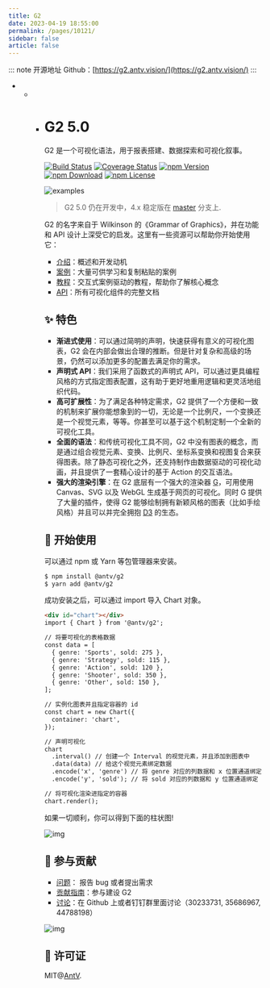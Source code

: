 ```yaml
---
title: G2
date: 2023-04-19 18:55:00
permalink: /pages/10121/
sidebar: false
article: false
---
```

::: note 开源地址
Github：[https://g2.antv.vision/](https://g2.antv.vision/)
:::
- - - # **G2 5.0**

      G2 是一个可视化语法，用于报表搭建、数据探索和可视化叙事。

      [![Build Status](https://github.com/antvis/g2/workflows/build/badge.svg?branch=v5)](https://github.com/antvis//actions) [![Coverage Status](https://img.shields.io/coveralls/github/antvis/g2/v5.svg)](https://coveralls.io/github/antvis/g2?branch=v5) [![npm Version](https://img.shields.io/npm/v/@antv/g2.svg)](https://www.npmjs.com/package/@antv/g2) [![npm Download](https://img.shields.io/npm/dm/@antv/g2.svg)](https://www.npmjs.com/package/@antv/g2) [![npm License](https://img.shields.io/npm/l/@antv/g2.svg)](https://www.npmjs.com/package/@antv/g2)

      ![examples](https://gw.alipayobjects.com/mdn/rms_dfc253/afts/img/A*o4YET5i12oMAAAAAAAAAAAAAARQnAQ)

      > G2 5.0 仍在开发中，4.x 稳定版在 [master](https://github.com/antvis/G2/tree/master) 分支上.

      G2 的名字来自于 Wilkinson 的《Grammar of Graphics》，并在功能和 API 设计上深受它的启发。这里有一些资源可以帮助你开始使用它：

      - [介绍](http://g2-next.antv.vision/introduction)：概述和开发动机
      - [案例](http://g2-next.antv.vision/examples)：大量可供学习和复制粘贴的案例
      - [教程](http://g2-next.antv.vision/tutorials)：交互式案例驱动的教程，帮助你了解核心概念
      - [API](http://g2-next.antv.vision/basic)：所有可视化组件的完整文档

      ## ✨ 特色

      - **渐进式使用**：可以通过简明的声明，快速获得有意义的可视化图表，G2 会在内部会做出合理的推断。但是针对复杂和高级的场景，仍然可以添加更多的配置去满足你的需求。
      - **声明式 API**：我们采用了函数式的声明式 API，可以通过更具编程风格的方式指定图表配置，这有助于更好地重用逻辑和更灵活地组织代码。
      - **高可扩展性**：为了满足各种特定需求，G2 提供了一个方便和一致的机制来扩展你能想象到的一切，无论是一个比例尺，一个变换还是一个视觉元素，等等。你甚至可以基于这个机制定制一个全新的可视化工具。
      - **全面的语法**：和传统可视化工具不同，G2 中没有图表的概念，而是通过组合视觉元素、变换、比例尺、坐标系变换和视图复合来获得图表。除了静态可视化之外，还支持制作由数据驱动的可视化动画，并且提供了一套精心设计的基于 Action 的交互语法。
      - **强大的渲染引擎**：在 G2 底层有一个强大的渲染器 [G](https://github.com/antvis/G)，可用使用 Canvas、SVG 以及 WebGL 生成基于网页的可视化。同时 G 提供了大量的插件，使得 G2 能够绘制拥有新颖风格的图表（比如手绘风格）并且可以并完全拥抱 [D3](https://github.com/d3/d3) 的生态。

      ## 🔨 开始使用

      可以通过 npm 或 Yarn 等包管理器来安装。

      ```bash
      $ npm install @antv/g2
      $ yarn add @antv/g2
      ```

      成功安装之后，可以通过 import 导入 Chart 对象。

      ```html
      <div id="chart"></div>
      import { Chart } from '@antv/g2';
      
      // 将要可视化的表格数据
      const data = [
        { genre: 'Sports', sold: 275 },
        { genre: 'Strategy', sold: 115 },
        { genre: 'Action', sold: 120 },
        { genre: 'Shooter', sold: 350 },
        { genre: 'Other', sold: 150 },
      ];
      
      // 实例化图表并且指定容器的 id
      const chart = new Chart({
        container: 'chart',
      });
      
      // 声明可视化
      chart
        .interval() // 创建一个 Interval 的视觉元素，并且添加到图表中
        .data(data) // 给这个视觉元素绑定数据
        .encode('x', 'genre') // 将 genre 对应的列数据和 x 位置通道绑定
        .encode('y', 'sold'); // 将 sold 对应的列数据和 y 位置通道绑定
      
      // 将可视化渲染进指定的容器
      chart.render();
      ```

      如果一切顺利，你可以得到下面的柱状图!

      ![img](https://gw.alipayobjects.com/mdn/rms_dfc253/afts/img/A*NZmbQItc82oAAAAAAAAAAAAAARQnAQ)

      ## 📮 参与贡献

      - [问题](https://github.com/antvis/g2/issues)： 报告 bug 或者提出需求
      - [贡献指南](https://github.com/antvis/g2/blob/v5/CONTRIBUTING.en-US.md)：参与建设 G2
      - [讨论](https://github.com/antvis/G2/discussions)：在 Github 上或者钉钉群里面讨论（30233731, 35686967, 44788198）

      ![img](https://gw.alipayobjects.com/zos/antfincdn/hTzzaqgHgQ/Antv%252520G2%252520%26%252520G2Plot.png)

      ## 📄 许可证

      MIT@[AntV](https://github.com/antvis).

